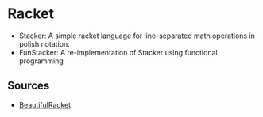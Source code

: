 # Racket

- Stacker: A simple racket language for line-separated math operations in polish notation.
- FunStacker: A re-implementation of Stacker using functional programming

## Sources

- [BeautifulRacket](https://beautifulracket.com/)
